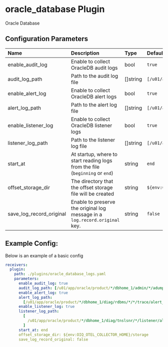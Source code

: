 # oracle_database Plugin

Oracle Database

## Configuration Parameters

| Name                     | Description                                                                  | Type     | Default                                                                      | Required | Values             |
| :----------------------- | :--------------------------------------------------------------------------- | :------- | :--------------------------------------------------------------------------- | :------- | :----------------- |
| enable_audit_log         | Enable to collect OracleDB audit logs                                        | bool     | `true`                                                                       | false    |                    |
| audit_log_path           | Path to the audit log file                                                   | []string | `[/u01/app/oracle/product/*/dbhome_1/admin/*/adump/*.aud]`                   | false    |                    |
| enable_alert_log         | Enable to collect OracleDB alert logs                                        | bool     | `true`                                                                       | false    |                    |
| alert_log_path           | Path to the alert log file                                                   | []string | `[/u01/app/oracle/product/*/dbhome_1/diag/rdbms/*/*/trace/alert_*.log]`      | false    |                    |
| enable_listener_log      | Enable to collect OracleDB listener logs                                     | bool     | `true`                                                                       | false    |                    |
| listener_log_path        | Path to the listener log file                                                | []string | `[/u01/app/oracle/product/*/dbhome_1/diag/tnslsnr/*/listener/alert/log.xml]` | false    |                    |
| start_at                 | At startup, where to start reading logs from the file (`beginning` or `end`) | string   | `end`                                                                        | false    | `beginning`, `end` |
| offset_storage_dir       | The directory that the offset storage file will be created                   | string   | `${env:OIQ_OTEL_COLLECTOR_HOME}/storage`                                     | false    |                    |
| save_log_record_original | Enable to preserve the original log message in a `log.record.original` key.  | string   | `false`                                                                      | false    |                    |

## Example Config:

Below is an example of a basic config

```yaml
receivers:
  plugin:
    path: ./plugins/oracle_database_logs.yaml
    parameters:
      enable_audit_log: true
      audit_log_path: [/u01/app/oracle/product/*/dbhome_1/admin/*/adump/*.aud]
      enable_alert_log: true
      alert_log_path:
        [/u01/app/oracle/product/*/dbhome_1/diag/rdbms/*/*/trace/alert_*.log]
      enable_listener_log: true
      listener_log_path:
        [
          /u01/app/oracle/product/*/dbhome_1/diag/tnslsnr/*/listener/alert/log.xml,
        ]
      start_at: end
      offset_storage_dir: ${env:OIQ_OTEL_COLLECTOR_HOME}/storage
      save_log_record_original: false
```
